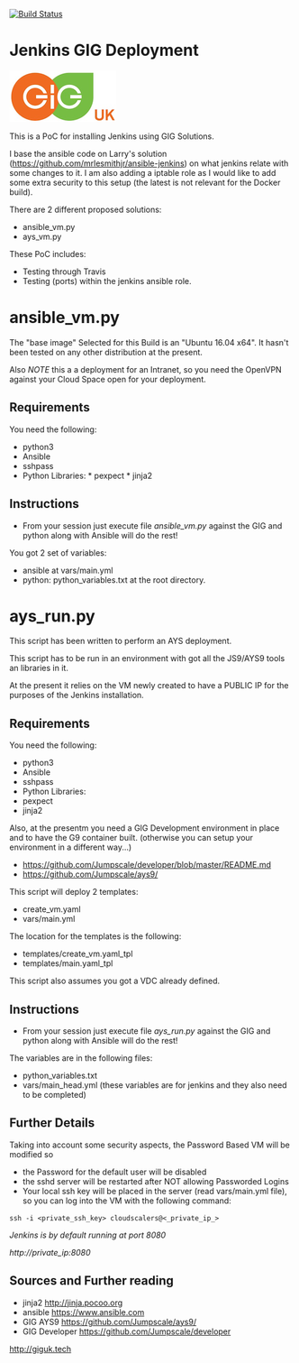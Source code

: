 [![Build Status](https://travis-ci.org/rainmanh/jenkins_gig.svg)](https://travis-ci.org/rainmanh/jenkins_gig)


Jenkins GIG Deployment
======================

![gig_uk](https://github.com/rainmanh/jenkins_gig/blob/master/images/giguk3_new.png)

This is a PoC for installing Jenkins using GIG Solutions.


I base the ansible code on Larry's solution (https://github.com/mrlesmithjr/ansible-jenkins) on what jenkins relate with some changes to it.
I am also adding a iptable role as I would like to add some extra security to this setup (the latest is not relevant for the Docker build).

There are 2 different proposed solutions:

 * ansible_vm.py
 * ays_vm.py


 These PoC includes:
  * Testing through Travis
  * Testing (ports) within the jenkins ansible role.


 # ansible_vm.py


The "base image" Selected for this Build is an "Ubuntu 16.04 x64". It hasn't been tested on any other distribution at the present.


Also *NOTE* this a a deployment for an Intranet, so you need the OpenVPN against your Cloud Space open for your deployment.

Requirements
------------

  You need the following:
   * python3
   * Ansible
   * sshpass
   * Python Libraries:
    * pexpect
    * jinja2


Instructions
------------

  * From your session just execute file *ansible_vm.py* against the GIG and python along with Ansible will do the rest!

  You got 2 set of variables:
  * ansible at vars/main.yml
  * python: python_variables.txt at the root directory.

 # ays_run.py

This script has been written to perform an AYS deployment.

This script has to be run in an environment with got all the JS9/AYS9 tools an libraries in it.

At the present it relies on the VM newly created to have a PUBLIC IP for the purposes of the Jenkins installation.

Requirements
------------

You need the following:
 * python3
 * Ansible
 * sshpass
 * Python Libraries:
  * pexpect
  * jinja2

Also, at the presentm you need a GIG Development environment in place and to have the G9 container built. (otherwise you can setup your environment in a different way...)
* https://github.com/Jumpscale/developer/blob/master/README.md
* https://github.com/Jumpscale/ays9/


This script will deploy 2 templates:

 * create_vm.yaml
 * vars/main.yml

 The location for the templates is the following:
 * templates/create_vm.yaml_tpl
 * templates/main.yaml_tpl

This script also assumes you got a VDC already defined.

Instructions
------------

* From your session just execute file *ays_run.py* against the GIG and python along with Ansible will do the rest!

The variables are in the following files:
 * python_variables.txt
 * vars/main_head.yml (these variables are for jenkins and they also need to be completed)

  Further Details
  ---------------

  Taking into account some security aspects, the Password Based VM will be modified so
  * the Password for the default user will be disabled
  * the sshd server will be restarted after NOT allowing Passworded Logins
  * Your local ssh key will be placed in the server (read vars/main.yml file), so you can log into the VM with the following command:

  ````
  ssh -i <private_ssh_key> cloudscalers@<_private_ip_>

  ````
  *Jenkins is by default running at port 8080*



  *http://_private_ip_:8080*

## Sources and Further reading

* jinja2 http://jinja.pocoo.org
* ansible https://www.ansible.com
* GIG AYS9 https://github.com/Jumpscale/ays9/
* GIG Developer https://github.com/Jumpscale/developer

http://giguk.tech
